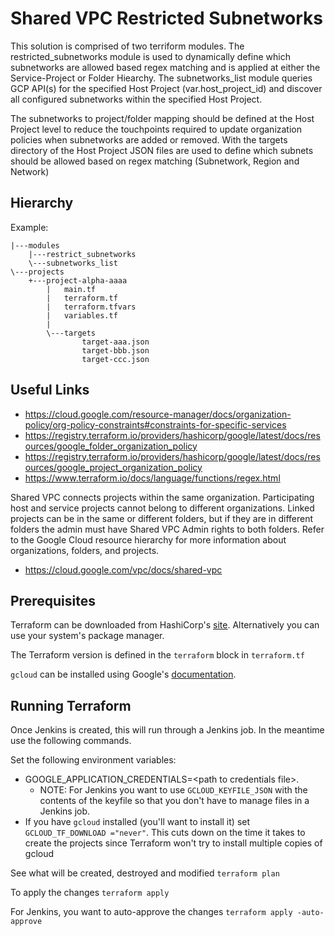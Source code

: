 # Shared VPC Restricted Subnetworks
This solution is comprised of two terriform modules. The restricted_subnetworks module is used to dynamically define which subnetworks are allowed based regex matching and is applied at either the Service-Project or Folder Hiearchy. The subnetworks_list module queries GCP API(s) for the specified Host Project (var.host_project_id) and discover all configured subnetworks within the specified Host Project. 

The subnetworks to project/folder mapping should be defined at the Host Project level to reduce the touchpoints required to update organization policies when subnetworks are added or removed. With the targets directory of the Host Project JSON files are used to define which subnets should be allowed based on regex matching (Subnetwork, Region and Network)

## Hierarchy
Example:
```
|---modules
    |---restrict_subnetworks
    \---subnetworks_list    
\---projects
    +---project-alpha-aaaa
        |   main.tf
        |   terraform.tf
        |   terraform.tfvars
        |   variables.tf
        |
        \---targets
                target-aaa.json
                target-bbb.json
                target-ccc.json
```

## Useful Links
- https://cloud.google.com/resource-manager/docs/organization-policy/org-policy-constraints#constraints-for-specific-services
- https://registry.terraform.io/providers/hashicorp/google/latest/docs/resources/google_folder_organization_policy
- https://registry.terraform.io/providers/hashicorp/google/latest/docs/resources/google_project_organization_policy
- https://www.terraform.io/docs/language/functions/regex.html

Shared VPC connects projects within the same organization. Participating host and service projects cannot belong to different organizations. Linked projects can be in the same or different folders, but if they are in different folders the admin must have Shared VPC Admin rights to both folders. Refer to the Google Cloud resource hierarchy for more information about organizations, folders, and projects.
- https://cloud.google.com/vpc/docs/shared-vpc


## Prerequisites
Terraform can be downloaded from HashiCorp's [site](https://www.terraform.io/downloads.html).
Alternatively you can use your system's package manager.

The Terraform version is defined in the `terraform` block in `terraform.tf`

`gcloud` can be installed using Google's [documentation](https://cloud.google.com/sdk/docs/install).

## Running Terraform
Once Jenkins is created, this will run through a Jenkins job. In the meantime
use the following commands.

Set the following environment variables:
* GOOGLE_APPLICATION_CREDENTIALS=\<path to credentials file\>.
  * NOTE: For Jenkins you want to use `GCLOUD_KEYFILE_JSON` with the contents of
  the keyfile so that you don't have to manage files in a Jenkins job.
* If you have `gcloud` installed (you'll want to install it) set `GCLOUD_TF_DOWNLOAD ="never"`.
This cuts down on the time it takes to create the projects since Terraform won't 
try to install multiple copies of gcloud

See what will be created, destroyed and modified
`terraform plan`

To apply the changes
`terraform apply`

For Jenkins, you want to auto-approve the changes
`terraform apply -auto-approve`

